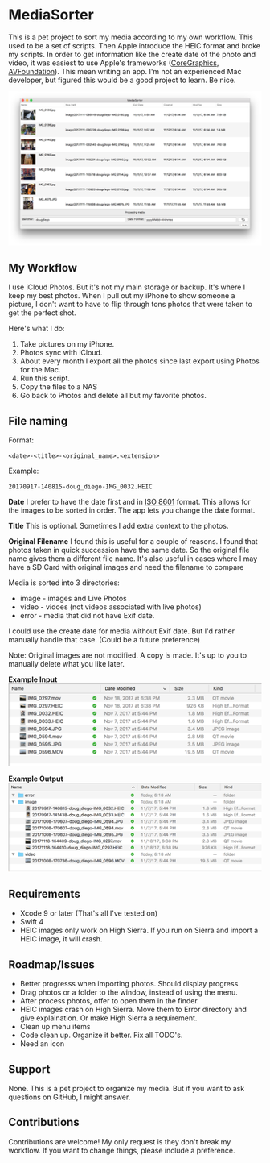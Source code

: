 MediaSorter
=========

This is a pet project to sort my media according to my own workflow.  This used to be a set of scripts. Then Apple introduce the HEIC format and broke my scripts.  In order to get information like the create date of the photo and video, it was easiest to use Apple's frameworks ([CoreGraphics](https://developer.apple.com/documentation/coregraphics), [AVFoundation](https://developer.apple.com/av-foundation/)).  This mean writing an app.  I'm not an experienced Mac developer, but figured this would be a good project to learn.  Be nice.

![MediaSorter Screenshot](Docs/Screenshots/screenshot-MediaSorter.png)

## My Workflow
I use iCloud Photos.  But it's not my main storage or backup.  It's where I keep my best photos.  When I pull out my iPhone to show someone a picture, I don't want to have to flip through tons photos that were taken to get the perfect shot.

Here's what I do:

1. Take pictures on my iPhone.
2. Photos sync with iCloud.
3. About every month I export all the photos since last export using Photos for the Mac.
4. Run this script.
5. Copy the files to a NAS
6. Go back to Photos and delete all but my favorite photos.

## File naming
Format:

```
<date>-<title>-<original_name>.<extension>
```

Example:

```
20170917-140815-doug_diego-IMG_0032.HEIC
```

**Date** I prefer to have the date first and in [ISO 8601](https://en.wikipedia.org/wiki/ISO_8601) format.  This allows for the images to be sorted in order.  The app lets you change the date format.

**Title**  This is optional. Sometimes I add extra context to the photos. 

**Original Filename** I found this is useful for a couple of reasons.  I found that photos taken in quick succession have the same date.  So the original file name gives them a different file name.  It's also useful in cases where I may have a SD Card with original images and need the filename to compare

Media is sorted into 3 directories:
* image - images and Live Photos
* video - vidoes (not videos associated with live photos)
* error - media that did not have Exif date.

I could use the create date for media without Exif date.  But I'd rather manually handle that case.  (Could be a future preference)

Note: Original images are not modified.  A copy is made.  It's up to you to manually delete what you like later.

**Example Input**
![MediaSorter Screenshot](Docs/Screenshots/screenshot-input.png)

**Example Output**
![MediaSorter Screenshot](Docs/Screenshots/screenshot-output.png)

## Requirements

* Xcode 9 or later (That's all I've tested on)
* Swift 4
* HEIC images only work on High Sierra.  If you run on Sierra and import a HEIC image, it will crash.

## Roadmap/Issues
* Better progresss when importing photos.  Should display progress.
* Drag photos or a folder to the window, instead of using the menu.
* After process photos, offer to open them in the finder.
* HEIC images crash on High Sierra.  Move them to Error directory and give explaination.  Or make High Sierra a requirement.
* Clean up menu items
* Code clean up.  Organize it better.  Fix all TODO's.
* Need an icon

## Support

None.  This is a pet project to organize my media.  But if you want to ask questions on GitHub, I might answer.

## Contributions
Contributions are welcome!  My only request is they don't break my workflow.  If you want to change things, please include a preference.